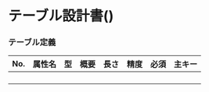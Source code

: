 # テーブル設計書()
### テーブル定義
|No.|属性名|型|概要|長さ|精度|必須|主キー|
|:-:|:-:|:-:|:-:|:-:|:-:|:-:|:-:|
|||||||||
|||||||||
|||||||||
|||||||||
